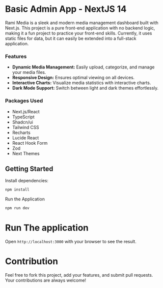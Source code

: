# Basic Admin App - NextJS 14

Rami Media is a sleek and modern media management dashboard built with Next.js.
This project is a pure front-end application with no backend logic, making it a fun project to practice your front-end skills.
Currently, it uses static files for data, but it can easily be extended into a full-stack application.

### Features

- **Dynamic Media Management:** Easily upload, categorize, and manage your media files.
- **Responsive Design:** Ensures optimal viewing on all devices.
- **Interactive Charts:** Visualize media statistics with interactive charts.
- **Dark Mode Support:** Switch between light and dark themes effortlessly.

### Packages Used

- Next.js/React
- TypeScript
- Shadcn/ui
- Tailwind CSS
- Recharts
- Lucide React
- React Hook Form
- Zod
- Next Themes

## Getting Started

Install dependencies:

```bash
npm install
```

Run the Application

```bash
npm run dev
```

# Run The application

Open `http://localhost:3000` with your browser to see the result.

# Contribution

Feel free to fork this project, add your features, and submit pull requests. Your contributions are always welcome!

